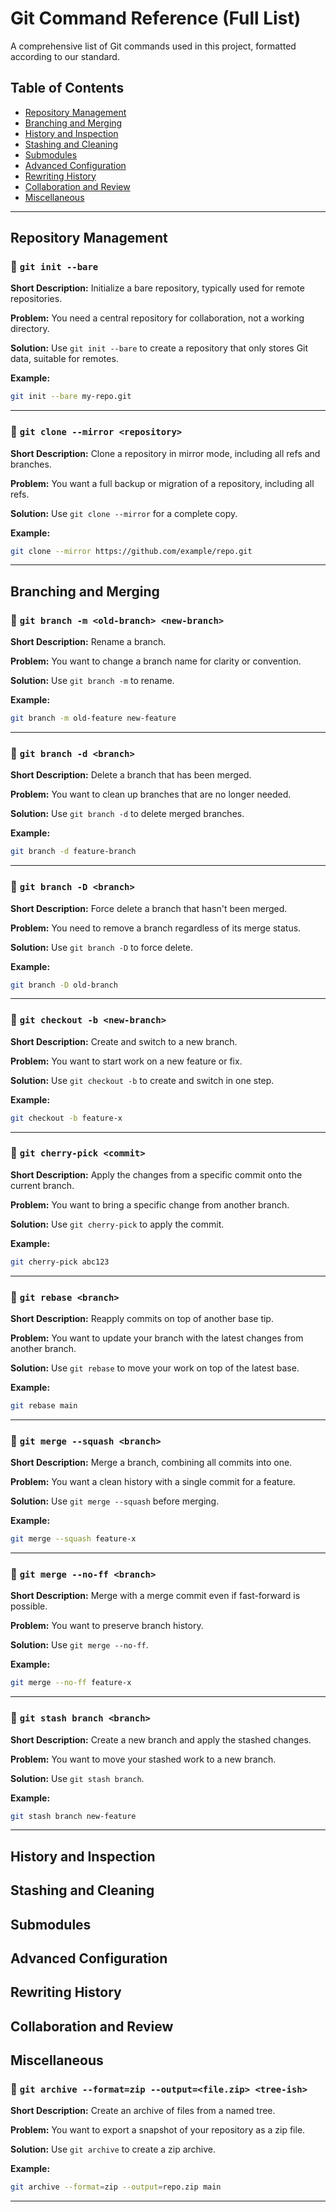 # Git Command Reference (Full List)

A comprehensive list of Git commands used in this project, formatted according to our standard.

## Table of Contents

- [Repository Management](#repository-management)
- [Branching and Merging](#branching-and-merging)
- [History and Inspection](#history-and-inspection)
- [Stashing and Cleaning](#stashing-and-cleaning)
- [Submodules](#submodules)
- [Advanced Configuration](#advanced-configuration)
- [Rewriting History](#rewriting-history)
- [Collaboration and Review](#collaboration-and-review)
- [Miscellaneous](#miscellaneous)

---

## Repository Management

### 📌 `git init --bare`

**Short Description:** Initialize a bare repository, typically used for remote repositories.

**Problem:** You need a central repository for collaboration, not a working directory.

**Solution:** Use `git init --bare` to create a repository that only stores Git data, suitable for remotes.

**Example:**

```sh
git init --bare my-repo.git
```

---

### 📌 `git clone --mirror <repository>`

**Short Description:** Clone a repository in mirror mode, including all refs and branches.

**Problem:** You want a full backup or migration of a repository, including all refs.

**Solution:** Use `git clone --mirror` for a complete copy.

**Example:**

```sh
git clone --mirror https://github.com/example/repo.git
```

---

## Branching and Merging

### 📌 `git branch -m <old-branch> <new-branch>`

**Short Description:** Rename a branch.

**Problem:** You want to change a branch name for clarity or convention.

**Solution:** Use `git branch -m` to rename.

**Example:**

```sh
git branch -m old-feature new-feature
```

---

### 📌 `git branch -d <branch>`

**Short Description:** Delete a branch that has been merged.

**Problem:** You want to clean up branches that are no longer needed.

**Solution:** Use `git branch -d` to delete merged branches.

**Example:**

```sh
git branch -d feature-branch
```

---

### 📌 `git branch -D <branch>`

**Short Description:** Force delete a branch that hasn't been merged.

**Problem:** You need to remove a branch regardless of its merge status.

**Solution:** Use `git branch -D` to force delete.

**Example:**

```sh
git branch -D old-branch
```

---

### 📌 `git checkout -b <new-branch>`

**Short Description:** Create and switch to a new branch.

**Problem:** You want to start work on a new feature or fix.

**Solution:** Use `git checkout -b` to create and switch in one step.

**Example:**

```sh
git checkout -b feature-x
```

---

### 📌 `git cherry-pick <commit>`

**Short Description:** Apply the changes from a specific commit onto the current branch.

**Problem:** You want to bring a specific change from another branch.

**Solution:** Use `git cherry-pick` to apply the commit.

**Example:**

```sh
git cherry-pick abc123
```

---

### 📌 `git rebase <branch>`

**Short Description:** Reapply commits on top of another base tip.

**Problem:** You want to update your branch with the latest changes from another branch.

**Solution:** Use `git rebase` to move your work on top of the latest base.

**Example:**

```sh
git rebase main
```

---

### 📌 `git merge --squash <branch>`

**Short Description:** Merge a branch, combining all commits into one.

**Problem:** You want a clean history with a single commit for a feature.

**Solution:** Use `git merge --squash` before merging.

**Example:**

```sh
git merge --squash feature-x
```

---

### 📌 `git merge --no-ff <branch>`

**Short Description:** Merge with a merge commit even if fast-forward is possible.

**Problem:** You want to preserve branch history.

**Solution:** Use `git merge --no-ff`.

**Example:**

```sh
git merge --no-ff feature-x
```

---

### 📌 `git stash branch <branch>`

**Short Description:** Create a new branch and apply the stashed changes.

**Problem:** You want to move your stashed work to a new branch.

**Solution:** Use `git stash branch`.

**Example:**

```sh
git stash branch new-feature
```

---

## History and Inspection

<!-- Add formatted commands for this section here, following the same pattern. -->

## Stashing and Cleaning

<!-- Add formatted commands for this section here, following the same pattern. -->

## Submodules

<!-- Add formatted commands for this section here, following the same pattern. -->

## Advanced Configuration

<!-- Add formatted commands for this section here, following the same pattern. -->

## Rewriting History

<!-- Add formatted commands for this section here, following the same pattern. -->

## Collaboration and Review

<!-- Add formatted commands for this section here, following the same pattern. -->

## Miscellaneous

### 📌 `git archive --format=zip --output=<file.zip> <tree-ish>`

**Short Description:** Create an archive of files from a named tree.

**Problem:** You want to export a snapshot of your repository as a zip file.

**Solution:** Use `git archive` to create a zip archive.

**Example:**

```sh
git archive --format=zip --output=repo.zip main
```

---

<!-- Add more miscellaneous commands here, following the same pattern. -->
